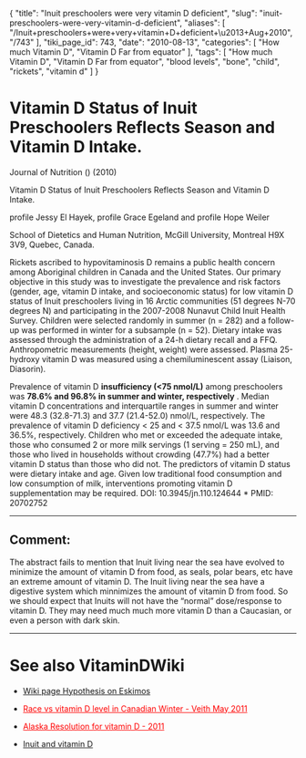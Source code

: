 {
    "title": "Inuit preschoolers were very vitamin D deficient",
    "slug": "inuit-preschoolers-were-very-vitamin-d-deficient",
    "aliases": [
        "/Inuit+preschoolers+were+very+vitamin+D+deficient+\u2013+Aug+2010",
        "/743"
    ],
    "tiki_page_id": 743,
    "date": "2010-08-13",
    "categories": [
        "How much Vitamin D",
        "Vitamin D Far from equator"
    ],
    "tags": [
        "How much Vitamin D",
        "Vitamin D Far from equator",
        "blood levels",
        "bone",
        "child",
        "rickets",
        "vitamin d"
    ]
}


# Vitamin D Status of Inuit Preschoolers Reflects Season and Vitamin D Intake.

Journal of Nutrition () (2010)

Vitamin D Status of Inuit Preschoolers Reflects Season and Vitamin D Intake.

profile Jessy El Hayek, profile Grace Egeland and profile Hope Weiler

School of Dietetics and Human Nutrition, McGill University, Montreal H9X 3V9, Quebec, Canada.

Rickets ascribed to hypovitaminosis D remains a public health concern among Aboriginal children in Canada and the United States. Our primary objective in this study was to investigate the prevalence and risk factors (gender, age, vitamin D intake, and socioeconomic status) for low vitamin D status of Inuit preschoolers living in 16 Arctic communities (51 degrees N-70 degrees N) and participating in the 2007-2008 Nunavut Child Inuit Health Survey. Children were selected randomly in summer (n = 282) and a follow-up was performed in winter for a subsample (n = 52). Dietary intake was assessed through the administration of a 24-h dietary recall and a FFQ. Anthropometric measurements (height, weight) were assessed. Plasma 25-hydroxy vitamin D was measured using a chemiluminescent assay (Liaison, Diasorin). 

Prevalence of vitamin D  **insufficiency (<75 nmol/L)**  among preschoolers was  **78.6% and 96.8% in summer and winter, respectively** . Median vitamin D concentrations and interquartile ranges in summer and winter were 48.3 (32.8-71.3) and 37.7 (21.4-52.0) nmol/L, respectively. The prevalence of vitamin D deficiency < 25 and < 37.5 nmol/L was 13.6 and 36.5%, respectively. Children who met or exceeded the adequate intake, those who consumed 2 or more milk servings (1 serving = 250 mL), and those who lived in households without crowding (47.7%) had a better vitamin D status than those who did not. The predictors of vitamin D status were dietary intake and age. Given low traditional food consumption and low consumption of milk, interventions promoting vitamin D supplementation may be required. DOI: 10.3945/jn.110.124644     * PMID: 20702752

---

## Comment:

The abstract fails to mention that Inuit living near the sea have evolved to minimize the amount of vitamin D from food, as seals, polar bears, etc have an extreme amount of vitamin D. The Inuit living near the sea have a digestive system which minnimizes the amount of vitamin D from food. So we should expect that Inuits will not have the “normal” dose/response to vitamin D.  They may need much much more vitamin D than a Caucasian, or even a person with dark skin.

---

# See also VitaminDWiki

* [Wiki page Hypothesis on Eskimos](https://VitaminDWiki.com/tiki-index.php?page=Eskimos+evolved+to+get+and+limit+Vitamin+D+from+food)

* <a href="/posts/race-vs-vitamin-d-level-in-canadian-winter-veith" style="color: red; text-decoration: underline;" title="This link has an unknown page_id: 1663">Race vs vitamin D level in Canadian Winter - Veith May 2011</a>

* <a href="/posts/alaska-resolution-for-vitamin-d-2011" style="color: red; text-decoration: underline;" title="This link has an unknown page_id: 1280">Alaska Resolution for vitamin D - 2011</a>

* [Inuit and vitamin D](/posts/inuit-and-vitamin-d)